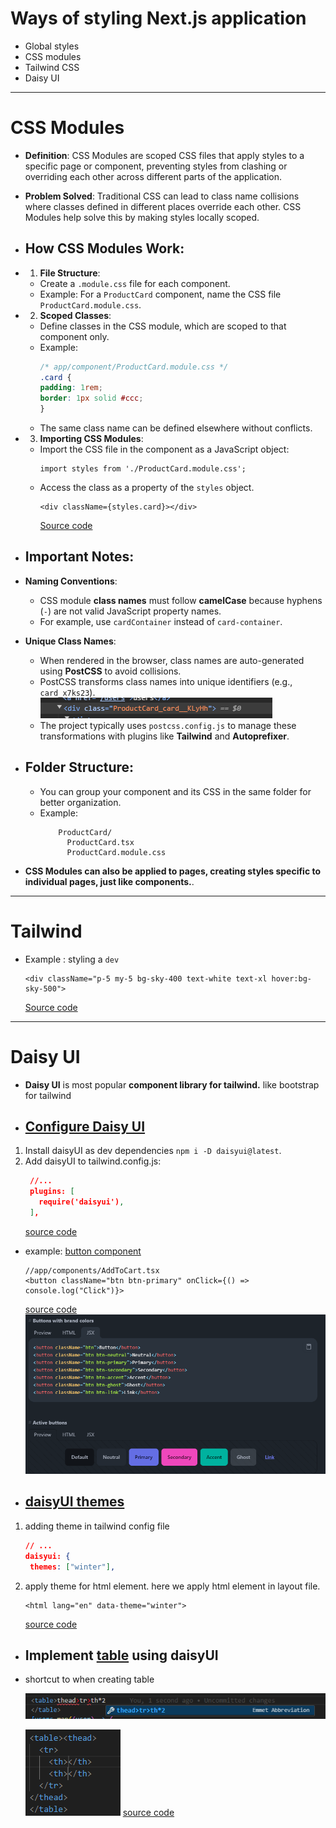 # Ways of styling Next.js application
- Global styles
- CSS modules
- Tailwind CSS
- Daisy UI
---
# CSS Modules
- **Definition**: CSS Modules are scoped CSS files that apply styles to a specific page or component, preventing styles from clashing or overriding each other across different parts of the application.
- **Problem Solved**: Traditional CSS can lead to class name collisions where classes defined in different places override each other. CSS Modules help solve this by making styles locally scoped.

- ## How CSS Modules Work:

- 1. **File Structure**:  
  - Create a `.module.css` file for each component.
  - Example: For a `ProductCard` component, name the CSS file `ProductCard.module.css`.

- 2. **Scoped Classes**:  
  - Define classes in the CSS module, which are scoped to that component only.
  - Example:
    ``` css 
    /* app/component/ProductCard.module.css */
    .card {
    padding: 1rem;
    border: 1px solid #ccc;
    }
    ```
  - The same class name can be defined elsewhere without conflicts.

- 3. **Importing CSS Modules**:
  - Import the CSS file in the component as a JavaScript object:
    ``` tsx 
    import styles from './ProductCard.module.css';
    ```
  - Access the class as a property of the `styles` object.
    ``` tsx 
    <div className={styles.card}></div>
    ```
    [Source code](https://github.com/Rumindu/next-app/blob/f9c59569ab94f0cba573874178b4d530d731644c/app/components/ProductCard.tsx)
                
- ## **Important Notes**:

- **Naming Conventions**:  
  - CSS module **class names** must follow **camelCase** because hyphens (`-`) are not valid JavaScript property names.
  - For example, use `cardContainer` instead of `card-container`.
- **Unique Class Names**:  
  - When rendered in the browser, class names are auto-generated using **PostCSS** to avoid collisions.
  - PostCSS transforms class names into unique identifiers (e.g., `card_x7ks23`).
    ![](assets/Pasted%20image%2020240925041642.png)
  - The project typically uses `postcss.config.js` to manage these transformations with plugins like **Tailwind** and **Autoprefixer**.

- ## **Folder Structure**:

  - You can group your component and its CSS in the same folder for better organization.
  - Example:
    ``` 
        ProductCard/   
          ProductCard.tsx 
          ProductCard.module.css
    ```

- **CSS Modules can also be applied to pages, creating styles specific to individual pages, just like components.**.
---

# Tailwind
- Example : styling a `dev`
  ``` tsx 
  <div className="p-5 my-5 bg-sky-400 text-white text-xl hover:bg-sky-500">
  ```
  [Source code](https://github.com/Rumindu/next-app/blob/8e5e82562de70ca0dc0abd55e716ecaabca63da4/app/components/ProductCard.tsx)

---

# Daisy UI
- **Daisy UI** is most popular **component library for tailwind.** like bootstrap for tailwind
- ## [Configure Daisy UI](https://daisyui.com/docs/install/)
1. Install daisyUI as dev dependencies `npm i -D daisyui@latest`.
2. Add daisyUI to tailwind.config.js:
   ``` json
    //...
    plugins: [
      require('daisyui'),
    ],
   ```
   [source code](https://github.com/Rumindu/next-app/blob/bef76127bf13fe61956c7ef6a3b583ca0d9fd2c8/tailwind.config.ts)
- example: [button component](https://daisyui.com/components/button/)
  ``` tsx 
  //app/components/AddToCart.tsx
  <button className="btn btn-primary" onClick={() => console.log("Click")}>
  ```
  [source code](https://github.com/Rumindu/next-app/blob/bef76127bf13fe61956c7ef6a3b583ca0d9fd2c8/app/components/AddToCart.tsx)
  ![](assets/Pasted%20image%2020240925060622.png)
- ## [daisyUI themes](https://daisyui.com/docs/themes/)
1. adding theme in tailwind config file
   ``` json
   // ...
   daisyui: {
    themes: ["winter"],
   ```  
2. apply theme for html element. here we apply html element in layout file.
   ``` tsx 
   <html lang="en" data-theme="winter">
   ```
   [source code](https://github.com/Rumindu/next-app/blob/bef76127bf13fe61956c7ef6a3b583ca0d9fd2c8/app/layout.tsx)
- ## Implement [table](https://daisyui.com/components/table/) using daisyUI
- shortcut to when creating table
  
  ![](assets/Pasted%20image%2020240925062409.png)
  
  ![](assets/Pasted%20image%2020240925062432.png)
  [source code](https://github.com/Rumindu/next-app/blob/bef76127bf13fe61956c7ef6a3b583ca0d9fd2c8/app/users/page.tsx)
  